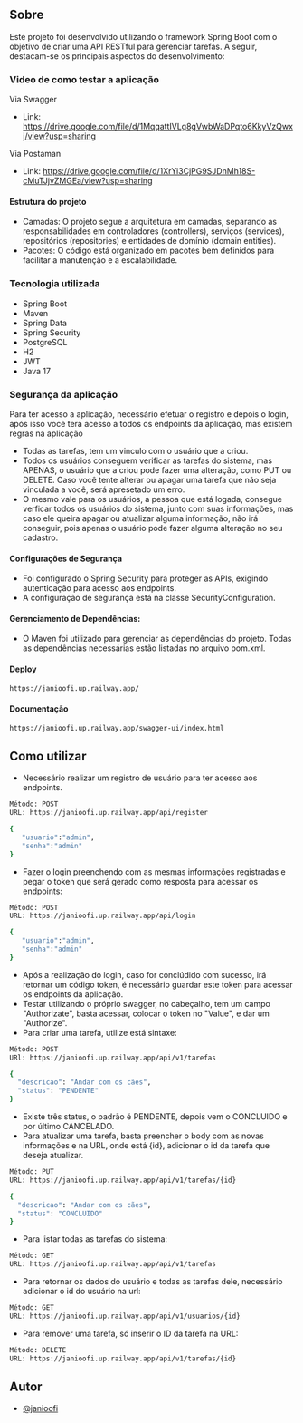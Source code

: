 ## Sobre
Este projeto foi desenvolvido utilizando o framework Spring Boot com o objetivo de criar uma API RESTful para gerenciar tarefas. A seguir, destacam-se os principais aspectos do desenvolvimento:

### Video de como testar a aplicação
Via Swagger
- Link: https://drive.google.com/file/d/1MqqattIVLg8gVwbWaDPqto6KkyVzQwxj/view?usp=sharing

Via Postaman
- Link: https://drive.google.com/file/d/1XrYi3CjPG9SJDnMh18S-cMuTJjvZMGEa/view?usp=sharing

#### Estrutura do projeto
- Camadas: O projeto segue a arquitetura em camadas, separando as responsabilidades em controladores (controllers), serviços (services), repositórios (repositories) e entidades de domínio (domain entities).
- Pacotes: O código está organizado em pacotes bem definidos para facilitar a manutenção e a escalabilidade.

### Tecnologia utilizada
- Spring Boot
- Maven
- Spring Data
- Spring Security
- PostgreSQL
- H2
- JWT
- Java 17

### Segurança da aplicação
Para ter acesso a aplicação, necessário efetuar o registro e depois o login, após isso você terá acesso a todos os endpoints da aplicação, mas existem regras na aplicação
- Todas as tarefas, tem um vinculo com o usuário que a criou.
- Todos os usuários conseguem verificar as tarefas do sistema, mas APENAS, o usuário que a criou pode fazer uma alteração, como PUT ou DELETE. Caso você tente alterar ou apagar uma tarefa que não seja vinculada a você, será apresetado um erro.
- O mesmo vale para os usuários, a pessoa que está logada, consegue verficar todos os usuários do sistema, junto com suas informações, mas caso ele queira apagar ou atualizar alguma informação, não irá conseguir, pois apenas o usuário pode fazer alguma alteração no seu cadastro.

#### Configurações de Segurança

- Foi configurado o Spring Security para proteger as APIs, exigindo autenticação para acesso aos endpoints.
- A configuração de segurança está na classe SecurityConfiguration.

#### Gerenciamento de Dependências:
- O Maven foi utilizado para gerenciar as dependências do projeto. Todas as dependências necessárias estão listadas no arquivo pom.xml.

#### Deploy
```bash
https://janioofi.up.railway.app/
```
#### Documentação
```bash
https://janioofi.up.railway.app/swagger-ui/index.html
```

## Como utilizar
- Necessário realizar um registro de usuário para ter acesso aos endpoints.
```bash
Método: POST
URL: https://janioofi.up.railway.app/api/register

{
   "usuario":"admin",
   "senha":"admin"
}
```
- Fazer o login preenchendo com as mesmas informações registradas e pegar o token que será gerado como resposta para acessar os endpoints:
```bash
Método: POST
URL: https://janioofi.up.railway.app/api/login

{
   "usuario":"admin",
   "senha":"admin"
}
```
- Após a realização do login, caso for conclúdido com sucesso, irá retornar um código token, é necessário guardar este token para acessar os endpoints da aplicação.
- Testar utilizando o próprio swagger, no cabeçalho, tem um campo "Authorizate", basta acessar, colocar o token no "Value", e dar um "Authorize".
- Para criar uma tarefa, utilize está sintaxe:
```bash
Método: POST
URl: https://janioofi.up.railway.app/api/v1/tarefas

{
  "descricao": "Andar com os cães",
  "status": "PENDENTE"
}

```
- Existe três status, o padrão é PENDENTE, depois vem o CONCLUIDO e por último CANCELADO.
- Para atualizar uma tarefa, basta preencher o body com as novas informações e na URL, onde está {id}, adicionar o id da tarefa que deseja atualizar.
```bash
Método: PUT 
URL: https://janioofi.up.railway.app/api/v1/tarefas/{id}

{
  "descricao": "Andar com os cães",
  "status": "CONCLUIDO"
}
```
- Para listar todas as tarefas do sistema:
```bash
Método: GET
URL: https://janioofi.up.railway.app/api/v1/tarefas
```
- Para retornar os dados do usuário e todas as tarefas dele, necessário adicionar o id do usuário na url:
```bash
Método: GET
URL: https://janioofi.up.railway.app/api/v1/usuarios/{id}
```
- Para remover uma tarefa, só inserir o ID da tarefa na URL:
```bash
Método: DELETE
URL: https://janioofi.up.railway.app/api/v1/tarefas/{id}
```



## Autor
- [@janioofi](https://www.instagram.com/janioofi/)
